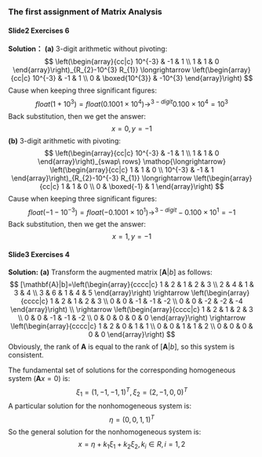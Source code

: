 ### The first assignment of Matrix Analysis 

#### Slide2 Exercises 6

**Solution：** **(a)** 3-digit arithmetic without pivoting:
$$
\left(\begin{array}{cc|c}
10^{-3} & -1 &   1 \\
1 & 1 & 0
\end{array}\right)_{R_{2}-10^{3} R_{1}} \longrightarrow
\left(\begin{array}{cc|c}
10^{-3} & -1 & 1 \\
0 & \boxed{10^{3}} & -10^{3}
\end{array}\right)
$$
Cause when keeping three significant figures:
$$
float(1+10^3)=float(0.1001\times 10^4)\mathop{\longrightarrow}^{3-digit} 0.100 \times 10^4=10^3
$$
Back substitution, then we get the answer:
$$
x=0,y=-1
$$
**(b)** 3-digit arithmetic with pivoting:
$$
\left(\begin{array}{cc|c}
10^{-3} & -1 &   1 \\
1 & 1 & 0
\end{array}\right)_{swap\ rows} \mathop{\longrightarrow}
\left(\begin{array}{cc|c}
1 & 1 & 0 \\
10^{-3} & -1 &   1 
\end{array}\right)_{R_{2}-10^{-3} R_{1}} \longrightarrow
\left(\begin{array}{cc|c}
1 & 1 & 0 \\
0 & \boxed{-1} &   1 
\end{array}\right)
$$
Cause when keeping three significant figures:
$$
float(-1-10^{-3})=float(-0.1001\times 10^1)\mathop{\longrightarrow}^{3-digit}-0.100\times 10^1=-1
$$
Back substitution, then we get the answer:
$$
x=1,y=-1
$$


#### Slide3 Exercises 4 

**Solution:** **(a)** Transform the augmented matrix $[\mathbf{A}|b]$ as follows:
$$
[\mathbf{A}|b]=\left(\begin{array}{cccc|c}
1 & 2 & 1 & 2 & 3 \\
2 & 4 & 1 & 3 & 4 \\
3 & 6 & 1 & 4 & 5 
\end{array}\right) \rightarrow
\left(\begin{array}{cccc|c}
1 & 2 & 1 & 2 & 3 \\
0 & 0 & -1 & -1 & -2 \\
0 & 0 & -2 & -2 & -4 
\end{array}\right) \\ \rightarrow
\left(\begin{array}{cccc|c}
1 & 2 & 1 & 2 & 3 \\
0 & 0 & -1 & -1 & -2 \\
0 & 0 & 0 & 0 & 0 
\end{array}\right) \rightarrow
\left(\begin{array}{cccc|c}
1 & 2 & 0 & 1 & 1 \\
0 & 0 & 1 & 1 & 2 \\
0 & 0 & 0 & 0 & 0 
\end{array}\right)
$$
Obviously, the rank of $\mathbf{A}$ is equal to the rank of $[\mathbf{A}|b]$, so this system is consistent.

The fundamental set of solutions for the corresponding homogeneous system ($\mathbf{A}x=0$) is:
$$
\xi_1=(1,-1,-1,1)^T,\xi_2=(2,-1,0,0)^T
$$
A particular solution for the nonhomogeneous system is:
$$
\eta=(0,0,1,1)^T
$$
So the general solution for the nonhomogeneous system is:
$$
x=\eta + k_1\xi_1+ k_2\xi_2,k_i \in R,i=1,2
$$


